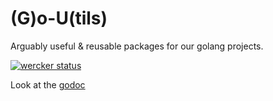 # (G)o-U(tils)
Arguably useful & reusable packages for our golang projects.

[![wercker status](https://app.wercker.com/status/f80b31a3ddb734d6327e3fd9e250dec3/m "wercker status")](https://app.wercker.com/project/bykey/f80b31a3ddb734d6327e3fd9e250dec3)

Look at the [godoc](http://godoc.org/github.com/pivotalservices/gtils)


